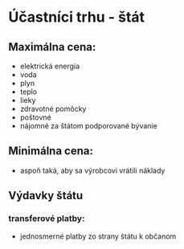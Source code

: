 # Účastníci trhu - štát

## Maximálna cena:
- elektrická energia
- voda
- plyn
- teplo
- lieky
- zdravotné pomôcky
- poštovné
- nájomné za štátom podporované bývanie

## Minimálna cena:
- aspoň taká, aby sa výrobcovi vrátili náklady

## Výdavky štátu

### transferové platby:
- jednosmerné platby zo strany štátu k občanom
